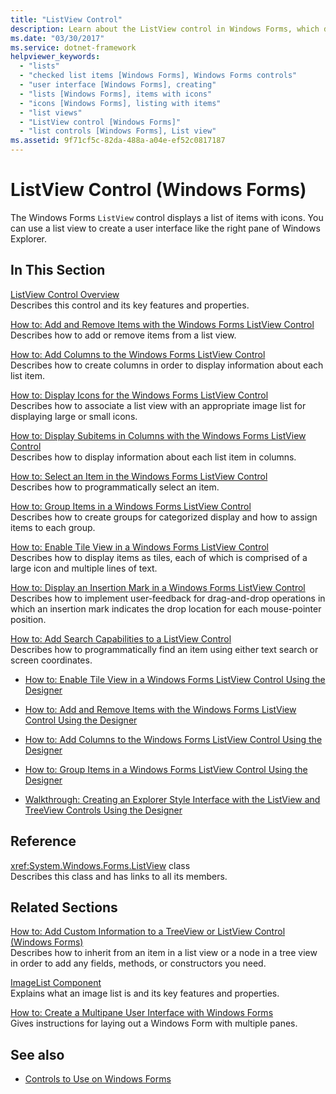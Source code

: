 ```yaml
---
title: "ListView Control"
description: Learn about the ListView control in Windows Forms, which displays a list of items with icons, via the list of links in this article.
ms.date: "03/30/2017"
ms.service: dotnet-framework
helpviewer_keywords: 
  - "lists"
  - "checked list items [Windows Forms], Windows Forms controls"
  - "user interface [Windows Forms], creating"
  - "lists [Windows Forms], items with icons"
  - "icons [Windows Forms], listing with items"
  - "list views"
  - "ListView control [Windows Forms]"
  - "list controls [Windows Forms], List view"
ms.assetid: 9f71cf5c-82da-488a-a04e-ef52c0817187
---
```

# ListView Control (Windows Forms)

The Windows Forms `ListView` control displays a list of items with icons. You can use a list view to create a user interface like the right pane of Windows Explorer.  
  
## In This Section  

[ListView Control Overview](listview-control-overview-windows-forms.md)  
Describes this control and its key features and properties.  
  
[How to: Add and Remove Items with the Windows Forms ListView Control](how-to-add-and-remove-items-with-the-windows-forms-listview-control.md)  
Describes how to add or remove items from a list view.  
  
[How to: Add Columns to the Windows Forms ListView Control](how-to-add-columns-to-the-windows-forms-listview-control.md)  
Describes how to create columns in order to display information about each list item.  
  
[How to: Display Icons for the Windows Forms ListView Control](how-to-display-icons-for-the-windows-forms-listview-control.md)  
Describes how to associate a list view with an appropriate image list for displaying large or small icons.  
  
[How to: Display Subitems in Columns with the Windows Forms ListView Control](how-to-display-subitems-in-columns-with-the-windows-forms-listview-control.md)  
Describes how to display information about each list item in columns.  
  
[How to: Select an Item in the Windows Forms ListView Control](how-to-select-an-item-in-the-windows-forms-listview-control.md)  
Describes how to programmatically select an item.  
  
[How to: Group Items in a Windows Forms ListView Control](how-to-group-items-in-a-windows-forms-listview-control.md)  
Describes how to create groups for categorized display and how to assign items to each group.  
  
[How to: Enable Tile View in a Windows Forms ListView Control](how-to-enable-tile-view-in-a-windows-forms-listview-control.md)  
Describes how to display items as tiles, each of which is comprised of a large icon and multiple lines of text.  
  
[How to: Display an Insertion Mark in a Windows Forms ListView Control](how-to-display-an-insertion-mark-in-a-windows-forms-listview-control.md)  
Describes how to implement user-feedback for drag-and-drop operations in which an insertion mark indicates the drop location for each mouse-pointer position.  
  
[How to: Add Search Capabilities to a ListView Control](how-to-add-search-capabilities-to-a-listview-control.md)  
Describes how to programmatically find an item using either text search or screen coordinates.  
  
- [How to: Enable Tile View in a Windows Forms ListView Control Using the Designer](enable-tile-view-in-a-wf-listview-control-using-the-designer.md)  
  
- [How to: Add and Remove Items with the Windows Forms ListView Control Using the Designer](add-and-remove-items-with-wf-listview-control-using-the-designer.md)  
  
- [How to: Add Columns to the Windows Forms ListView Control Using the Designer](how-to-add-columns-to-the-windows-forms-listview-control-using-the-designer.md)  
  
- [How to: Group Items in a Windows Forms ListView Control Using the Designer](how-to-group-items-in-a-windows-forms-listview-control-using-the-designer.md)  
  
- [Walkthrough: Creating an Explorer Style Interface with the ListView and TreeView Controls Using the Designer](creating-an-explorer-style-interface-with-the-listview-and-treeview.md)  
  
## Reference  

<xref:System.Windows.Forms.ListView> class  
Describes this class and has links to all its members.  
  
## Related Sections  

[How to: Add Custom Information to a TreeView or ListView Control (Windows Forms)](add-custom-information-to-a-treeview-or-listview-control-wf.md)  
Describes how to inherit from an item in a list view or a node in a tree view in order to add any fields, methods, or constructors you need.  
  
[ImageList Component](imagelist-component-windows-forms.md)  
Explains what an image list is and its key features and properties.  
  
[How to: Create a Multipane User Interface with Windows Forms](how-to-create-a-multipane-user-interface-with-windows-forms.md)  
Gives instructions for laying out a Windows Form with multiple panes.  
  
## See also

- [Controls to Use on Windows Forms](controls-to-use-on-windows-forms.md)
